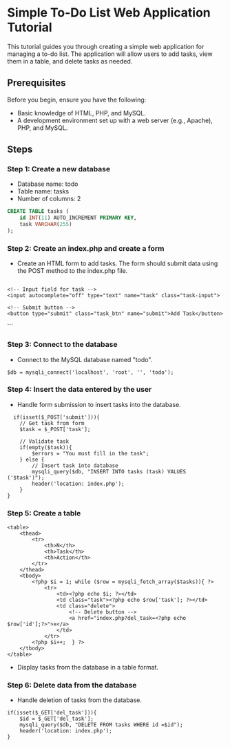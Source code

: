 # Simple To-Do List Web Application Tutorial

This tutorial guides you through creating a simple web application for managing a to-do list. The application will allow users to add tasks, view them in a table, and delete tasks as needed.

## Prerequisites

Before you begin, ensure you have the following:

- Basic knowledge of HTML, PHP, and MySQL.
- A development environment set up with a web server (e.g., Apache), PHP, and MySQL.

## Steps

### Step 1: Create a new database

- Database name: todo
- Table name: tasks
- Number of columns: 2

```sql
CREATE TABLE tasks (
    id INT(11) AUTO_INCREMENT PRIMARY KEY,
    task VARCHAR(255)
);
```

### Step 2: Create an index.php and create a form

- Create an HTML form to add tasks. The form should submit data using the POST method to the index.php file.

  ```
<form method="post" action="index.php">
    <!-- Display errors if any -->
    <?php if(isset($errors)){ ?>
        <p><?php echo $errors; ?></p>
    <?php } ?>

    <!-- Input field for task -->
    <input autocomplete="off" type="text" name="task" class="task-input">
    
    <!-- Submit button -->
    <button type="submit" class="task_btn" name="submit">Add Task</button>
</form>
```

### Step 3: Connect to the database

- Connect to the MySQL database named "todo".

```
$db = mysqli_connect('localhost', 'root', '', 'todo');
```

### Step 4: Insert the data entered by the user

- Handle form submission to insert tasks into the database.
```
  if(isset($_POST['submit'])){
    // Get task from form
    $task = $_POST['task'];

    // Validate task
    if(empty($task)){
        $errors = "You must fill in the task";
    } else {
        // Insert task into database
        mysqli_query($db, "INSERT INTO tasks (task) VALUES ('$task')");
        header('location: index.php');
    }
}
```

### Step 5: Create a table
```
<table>
    <thead>
        <tr>
            <th>N</th>
            <th>Task</th>
            <th>Action</th>
        </tr>
    </thead>
    <tbody>
        <?php $i = 1; while ($row = mysqli_fetch_array($tasks)){ ?>
            <tr>
                <td><?php echo $i; ?></td>
                <td class="task"><?php echo $row['task']; ?></td>
                <td class="delete">
                    <!-- Delete button -->
                    <a href="index.php?del_task=<?php echo $row['id'];?>">x</a>
                </td>
            </tr>
        <?php $i++;  } ?>
    </tbody>
</table>
```


- Display tasks from the database in a table format.

### Step 6: Delete data from the database

- Handle deletion of tasks from the database.

```
if(isset($_GET['del_task'])){
    $id = $_GET['del_task'];
    mysqli_query($db, "DELETE FROM tasks WHERE id =$id");
    header('location: index.php');
}

```

